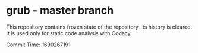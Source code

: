 # grub - master branch

This repository contains frozen state of the repository.
Its history is cleared. It is used only for static code
analysis with Codacy.

Commit Time: 1690267191